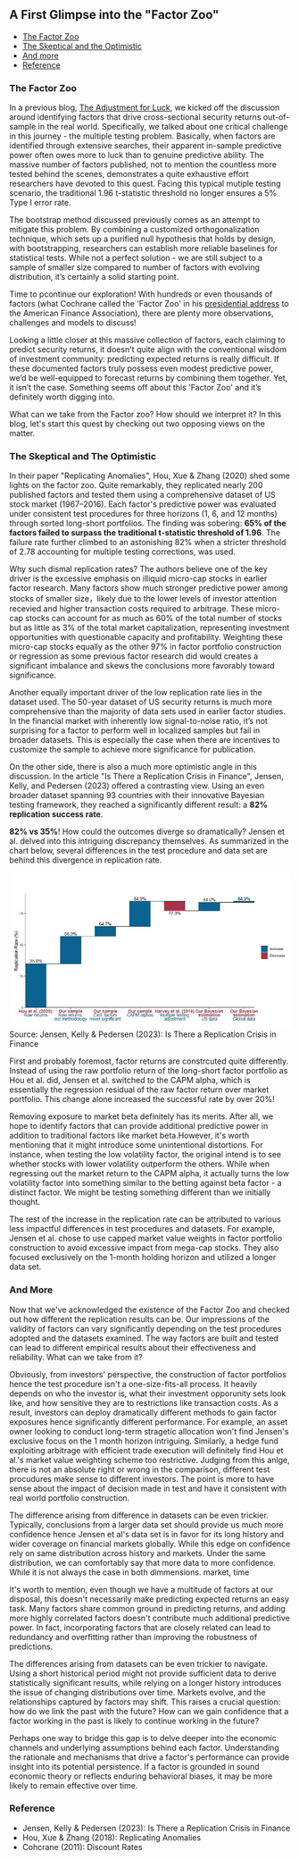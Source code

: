 #

## A First Glimpse into the "Factor Zoo"

- [The Factor Zoo](#crisis)
- [The Skeptical and the Optimistic](#two)
- [And more](#more)
- [Reference](#ref)

### The Factor Zoo <a name="crisis"></a>


In a previous blog, [The Adjustment for Luck](https://skybluerw.github.io/2024/06/26/luck-factor-zoo.html), we kicked off the discussion around identifying factors that drive cross-sectional security returns out-of-sample in the real world. Specifically, we talked about one critical challenge in this journey - the multiple testing problem. Basically, when factors are identified through extensive searches, their apparent in-sample predictive power often owes more to luck than to genuine predictive ability. The massive number of factors published, not to mention the countless more tested behind the scenes, demonstrates a quite exhaustive effort researchers have devoted to this quest. Facing this typical mutiple testing scenario, the traditional 1.96 t-statistic threshold no longer ensures a 5% Type I error rate. 

The bootstrap method discussed previously comes as an attempt to mitigate this problem. By combining a customized orthogonalization technique, which sets up a purified null hypothesis that holds by design, with bootstrapping, researchers can establish more reliable baselines for statistical tests. While not a perfect solution - we are still subject to a sample of smaller size compared to number of factors with evolving distribution, it’s certainly a solid starting point.

Time to pcontinue our exploration! With hundreds or even thousands of factors (what Cochrane called the 'Factor Zoo' in his [presidential address](https://www.nber.org/papers/w16972) to the American Finance Association), there are plenty more observations, challenges and models to discuss! 

Looking a little closer at this massive collection of factors, each claiming to predict security returns, it doesn't quite align with the conventional wisdom of investment community: predicting expected returns is really difficult. If these documented factors truly possess even modest predictive power, we’d be well-equipped to forecast returns by combining them together. Yet, it isn’t the case. Something seems off about this 'Factor Zoo' and it’s definitely worth digging into. 

What can we take from the Factor zoo? How should we interpret it? In this blog, let's start this quest by checking out two opposing views on the matter. 

### The Skeptical and The Optimistic <a name="two"></a>

In their paper "Replicating Anomalies", Hou, Xue & Zhang (2020) shed some lights on the factor zoo. Quite remarkably, they replicated nearly 200 published factors and tested them using a comprehensive dataset of US stock market (1967–2016). Each factor's predictive power was evaluated under consistent test procedures for three horizons (1, 6, and 12 months) through sorted long-short portfolios. The finding was sobering: **65% of the factors failed to surpass the traditional t-statistic threshold of 1.96**. The failure rate further climbed to an astonishing 82% when a stricter threshold of 2.78 accounting for multiple testing corrections, was used.

Why such dismal replication rates? The authors believe one of the key driver is the excessive emphasis on illiquid micro-cap stocks in earlier factor research. Many factors show much stronger predictive power among stocks of smaller size，likely due to the lower levels of investor attention recevied and higher transaction costs required to arbitrage. These micro-cap stocks can account for as much as 60% of the total number of stocks but as little as 3% of the total market capitalization, representing investment opportunities with questionable capacity and profitability. Weighting these micro-cap stocks equally as the other 97% in factor portfolio construction or regression as some previous factor research did would creates a significant imbalance and skews the conclusions more favorably toward significance.

Another equally important driver of the low replication rate lies in the dataset used. The 50-year dataset of US security returns is much more comprehensive than the majority of data sets used in earlier factor studies. In the financial market with inherently low signal-to-noise ratio, it’s not surprising for a factor to perform well in localized samples but fail in broader datasets. This is especially the case when there are incentives to customize the sample to achieve more significance for publication.

On the other side, there is also a much more optimistic angle in this discussion. In the article "Is There a Replication Crisis in Finance", Jensen, Kelly, and Pedersen (2023) offered a contrasting view. Using an even broader dataset spanning 93 countries with their innovative Bayesian testing framework, they reached a significantly different result: a **82% replication success rate**.

**82% vs 35%**! How could the outcomes diverge so dramatically? Jensen et al. delved into this intriguing discrepancy themselves. As summarized in the chart below, several differences in the test procedure and data set are behind this divergence in replication rate. 

![GDP](https://raw.githubusercontent.com/SkyBlueRW/SkyBlueRW.github.io/main/_posts/asset/replication.jpg)
Source: Jensen, Kelly & Pedersen (2023): Is There a Replication Crisis in Finance

First and probably foremost, factor returns are constrcuted quite differently. Instead of using the raw portfolio return of the long-short factor portfolio as Hou et al. did, Jensen et al. switched to the CAPM alpha, which is essentially the regression residual of the raw factor return over market portfolio. This change alone increased the successful rate by over 20%! 

Removing exposure to market beta definitely has its merits. After all, we hope to identify factors that can provide additional predictive power in addition to traditional factors like market beta.However, it's worth mentioning that it might introduce some unintentional distortions. For instance, when testing the low volatility factor, the original intend is to see whether stocks with lower volatility outperform the others. While when regressing out the market return to the CAPM alpha, it actually turns the low volatility factor into something similar to the betting against beta factor - a distinct factor. We might be testing something different than we initially thought.

The rest of the increase in the replication rate can be attributed to various less impactful differences in test procedures and datasets. For example, Jensen et al. chose to use capped market value weights in factor portfolio construction to avoid excessive impact from mega-cap stocks. They also focused exclusively on the 1-month holding horizon and utilized a longer data set. 

### And More <a name="more"></a>

Now that we've acknowledged the existence of the Factor Zoo and checked out how different the replication results can be. Our impressions of the validity of factors can vary significantly depending on the test procedures adopted and the datasets examined. The way factors are built and tested can lead to different empirical results about their effectiveness and reliability. What can we take from it?

Obviously, from investors' perspective, the construction of factor portfolios hence the test procedure isn't a one-size-fits-all process. It heavily depends on who the investor is, what their investment opporunity sets look like, and how sensitive they are to restrictions like transaction costs. As a result, investors can deploy dramatically different methods to gain factor exposures hence significantly different performance. For example, an asset owner looking to conduct long-term stragetic allocation won't find Jensen's exclusive focus on the 1 month horizon intriguing. Similarly, a hedge fund exploiting arbitrage with efficient trade execution will definitely find Hou et al.'s market value weighting scheme too restrictive. Judging from this anlge, there is not an absolute right or wrong in the comparison, different test procudures make sense to different investors. The point is more to have sense about the impact of decision made in test and have it consistent with real world portfolio construction. 

The difference arising from difference in datasets can be even trickier. Typically, conclusions from a larger data set should provide us much more confidence hence Jensen et al's data set is in favor for its long history and wider coverage on financial markets globally. While this edge on confidence rely on same distribution across history and markets. Under the same distribution, we can comfortably say that more data to more confidence. While it is not always the case in both dimmensions. market, time 

It's worth to mention, even though we have a multitude of factors at our disposal, this doesn't necessarily make predicting expected returns an easy task. Many factors share common ground in predicting returns, and adding more highly correlated factors doesn't contribute much additional predictive power. In fact, incorporating factors that are closely related can lead to redundancy and overfitting rather than improving the robustness of predictions.

The differences arising from datasets can be even trickier to navigate. Using a short historical period might not provide sufficient data to derive statistically significant results, while relying on a longer history introduces the issue of changing distributions over time. Markets evolve, and the relationships captured by factors may shift. This raises a crucial question: how do we link the past with the future? How can we gain confidence that a factor working in the past is likely to continue working in the future?

Perhaps one way to bridge this gap is to delve deeper into the economic channels and underlying assumptions behind each factor. Understanding the rationale and mechanisms that drive a factor's performance can provide insight into its potential persistence. If a factor is grounded in sound economic theory or reflects enduring behavioral biases, it may be more likely to remain effective over time.


### Reference <a name="ref"></a>
- Jensen, Kelly & Pedersen (2023): Is There a Replication Crisis in Finance
- Hou, Xue & Zhang (2018): Replicating Anomalies
- Cohcrane (2011): Discount Rates
